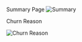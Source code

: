 Summary Page
![Summary](https://github.com/user-attachments/assets/a3afbf56-476e-46e0-834e-3634ab1900bd)

Churn Reason 

![Churn Reason](https://github.com/user-attachments/assets/5c0f0d20-f652-4360-b528-3987aaac7b63)

